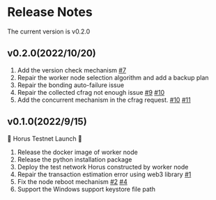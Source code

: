 # Release Notes

The current version is  v0.2.0

## v0.2.0(2022/10/20)

1. Add the version check mechanism  [#7](https://github.com/NuLink-network/nulink-core/pull/7)
2. Repair the worker node selection algorithm and add a backup plan
3. Repair the bonding auto-failure issue 
4. Repair the collected cfrag not enough issue  [#9](https://github.com/NuLink-network/nulink-core/pull/9) [#10](https://github.com/NuLink-network/nulink-core/issues/10)
5. Add the concurrent mechanism in the cfrag request. [#10](https://github.com/NuLink-network/nulink-core/issues/10) [#11](https://github.com/NuLink-network/nulink-core/pull/11)



## v0.1.0(2022/9/15)
🚀 Horus Testnet Launch 🚀

1. Release the docker image of worker node
2. Release the python installation package 
3. Deploy the test network Horus constructed by worker node
4. Repair the transaction estimation error using web3 library [#1](https://github.com/NuLink-network/nulink-core/issues/1)
5. Fix the node reboot mechanism [#2](https://github.com/NuLink-network/nulink-core/issues/2) [#4](https://github.com/NuLink-network/nulink-core/issues/4)
6. Support the Windows support keystore file path